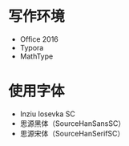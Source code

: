 # 写作环境

* Office 2016
* Typora
* MathType

# 使用字体

* Inziu Iosevka SC
* 思源黑体（SourceHanSansSC）
* 思源宋体（SourceHanSerifSC）